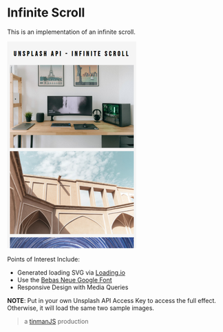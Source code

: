 # Infinite Scroll
This is an implementation of an infinite scroll.

![](art/banner01.png?raw=true)

Points of Interest Include:
- Generated loading SVG via [Loading.io](https://loading.io/)
- Use the [Bebas Neue Google Font](https://fonts.google.com/specimen/Bebas+Neue)
- Responsive Design with Media Queries

**NOTE**: Put in your own Unsplash API Access Key to access the full effect. Otherwise, it will load the same two sample images. 

> a [tinmanJS](https://tinmanjs.com/) production
